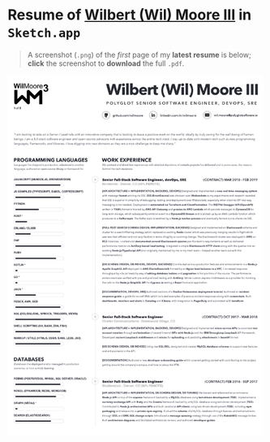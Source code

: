 # Resume of [Wilbert (Wil) Moore III][Wilbert (Wil) Moore III on LinkedIn] in `Sketch.app`
> A screenshot (`.png`) of the _first_ page of my **latest resume** is below; **click** the screenshot to **download** the full `.pdf`.

[![](./readme/screenshots/Wilbert-Wil-Moore-III-Resume.png)](https://github.com/wilmoore/sketch.app.resume/raw/master/Wilbert-Wil-Moore-III-Resume.pdf)

[Wilbert (Wil) Moore III on LinkedIn]: https://linkedin.com/in/wilmoore
